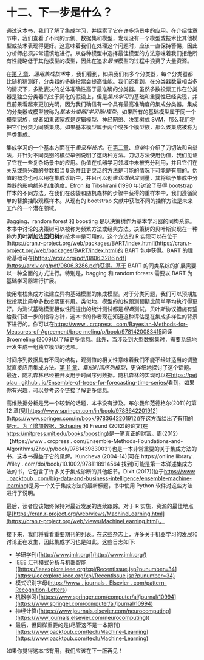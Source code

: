 

# 十二、下一步是什么？

通过这本书，我们了解了集成学习，并探索了它在许多场景中的应用。在介绍性章节中，我们查看了不同的示例、数据集和模型，发现没有一个模型或技术比其他模型或技术表现得更好。这意味着我们在处理这个问题时，应该一直保持警惕，因此分析师必须非常谨慎地进行。从各种模型中选择最佳模型的方法意味着我们拒绝所有性能略低于其他模型的模型，因此在追求*最佳*模型的过程中浪费了大量资源。

在[第 7 章](part0051_split_000.html#1GKCM1-2006c10fab20488594398dc4871637ee "Chapter 7. The General Ensemble Technique")、*通用集成技术*中，我们看到，如果我们有多个分类器，每个分类器都比随机猜测好，分类器的多数投票会提高性能。我们还看到，在分类器数量相当多的情况下，多数表决的总体准确性高于最准确的分类器。虽然多数投票工作在分类器是独立分类器的过于简化的假设上，但是*集成学习*的基础和重要性已经实现，并且前景看起来更加光明，因为我们确信有一个具有最高准确度的集成分类器。集成的分类器或模型被称为*基本分类器/学习器/模型*。如果所有的基础模型属于同一个模型家族，或者如果该家族是逻辑模型、神经网络、决策树或 SVM，那么我们将把它们分类为同质集成。如果基本模型属于两个或多个模型族，那么该集成被称为异类集成。

集成学习的一个基本方面在于*重采样技术*。在[第二章](part0018_split_000.html#H5A41-2006c10fab20488594398dc4871637ee "Chapter 2. Bootstrapping")、*自举*中介绍了刀切法和自举法，并针对不同类别的模型举例说明了这两种方法。刀切方法使用伪值，我们见证了它在一些复杂场景中的应用。伪值在机器学习领域中未被充分利用，并且它们在关系或感兴趣的参数相当复杂并且更灵活的方法是可能的情况下可能是有用的。伪值的概念也可以用在集成诊断中，并且可以创建*伪准确度*测量，其将给予集成中分类器的影响额外的准确度。Efron 和 Tibshirani (1990 年)讨论了获得 bootstrap 样本的不同方法。在我们在装袋和随机森林的步骤中获得的重样本中，我们遵循简单的替换抽取观察样本。从现有的 bootstrap 文献中获取不同的抽样方法是未来工作的一个潜在领域。

Bagging、random forest 和 boosting 是以决策树作为基本学习器的同构系综。本书中讨论的决策树可以被称为频繁方法或经典方法。决策树的贝叶斯实现在一种称为**贝叶斯加法回归树**的技术中是可用的。这个方法的 R 实现可以在位于[https://cran.r-project.org/web/packages/BART/index.html](https://cran.r-project.org/web/packages/BART/index.html)的 BART 包中获得。BART 的理论基础可在[https://arxiv.org/pdf/0806.3286.pdf](https://arxiv.org/pdf/0806.3286.pdf)获得。基于 BART 的同类系综的扩展需要以一种全面的方式进行。特别是，bagging 和 random forests 需要以 BART 为基础学习器进行扩展。

使用堆栈集成方法建立异构基础模型的集成模型。对于分类问题，我们可以预期加权投票比简单多数投票更有用。类似地，模型的加权预测预期比简单平均执行得更好。为测试基础模型相似性而提出的统计测试都是*经典*测试。贝叶斯协议措施有望给我们进一步的指导方针，这本书的作者现在知道这种评估是在集成多样性的背景下进行的。你可以在[https://www . crcpress . com/Bayesian-Methods-for-Measures-of-Agreement/broe meling/p/book/9781420083415](https://www.crcpress.com/Bayesian-Methods-for-Measures-of-Agreement/Broemeling/p/book/9781420083415)阅读 Broemeling (2009)以了解更多信息。此外，当涉及到大型数据集时，需要系统地开发生成一组独立模型的选项。

时间序列数据具有不同的结构，观测值的相关性意味着我们不能不经过适当的调整就直接应用集成方法。[第 11 章](part0076_split_000.html#28FAO1-2006c10fab20488594398dc4871637ee "Chapter 11. Ensembling Time Series Models")、*集成时间序列模型*，更详细地探讨了这个话题。最近，随机森林已经被开发用于时间序列数据。随机森林的实现可以在[https://pet olau . github . io/Ensemble-of-trees-for-forecasting-time-series/](https://petolau.github.io/Ensemble-of-trees-for-forecasting-time-series/)看到，如果你有兴趣，可以参考这个链接了解更多信息。

高维数据分析是另一个较新的话题，本书没有涉及。布尔曼和范德格尔(2011)的第 12 章(见[https://www.springer.com/in/book/9783642201912](https://www.springer.com/in/book/9783642201912))在这方面给出了有用的提示。为了增加数据，Schapire 和 Freund (2012)的论文(在 https://mitpress.mit.edu/books/boosting)是一笔真正的财富。周(2012)【https://www . crcpress . com/Ensemble-Methods-Foundations-and-Algorithms/Zhou/p/book/9781439830031)也是一本非常重要的关于集成方法的书，这本书得益于它的见解。Kuncheva (2004-14)(可在 https://online library . Wiley . com/doi/book/10.1002/9781118914564 找到)可能是第一本详述集成方法的书，它包含了许多关于集成诊断的其他细节。Dixit (2017)(位于[https://www . packtpub . com/big-data-and-business-intelligence/ensemble-machine-learning](https://www.packtpub.com/big-data-and-business-intelligence/ensemble-machine-learning))是另一个关于集成方法的最新标题，书中使用 Python 软件对这些方法进行了说明。

最后，读者应该始终保持对最近发展的连续跟踪。对于 R 实施，资源的最佳地点是[https://cran.r-project.org/web/views/MachineLearning.html](https://cran.r-project.org/web/views/MachineLearning.html)。

接下来，我们将看看重要期刊的列表。在这些杂志上，许多关于机器学习的发展和讨论正在发生，因此集成学习也是如此。这些日志如下:

*   学研学刊([http://www.jmlr.org/](http://www.jmlr.org/)
*   IEEE 汇刊模式分析与机器智能([https://ieeexplore.ieee.org/xpl/RecentIssue.jsp?punumber=34](https://ieeexplore.ieee.org/xpl/RecentIssue.jsp?punumber=34)
*   模式识别字母([https://www . journals . Elsevier . com/pattern-Recognition-Letters](https://www.journals.elsevier.com/pattern-recognition-letters))
*   机器学习([https://www.springer.com/computer/ai/journal/10994](https://www.springer.com/computer/ai/journal/10994)
*   神经计算([https://www.journals.elsevier.com/neurocomputing](https://www.journals.elsevier.com/neurocomputing))
*   最后，但同样重要的是(尽管这不是一本期刊)[https://www.packtpub.com/tech/Machine-Learning](https://www.packtpub.com/tech/Machine-Learning)

如果你觉得这本书有用，我们应该在下一版再见！
